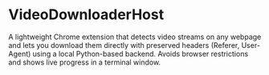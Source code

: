 # VideoDownloaderHost
A lightweight Chrome extension that detects video streams on any webpage and lets you download them directly with preserved headers (Referer, User-Agent) using a local Python-based backend. Avoids browser restrictions and shows live progress in a terminal window.
